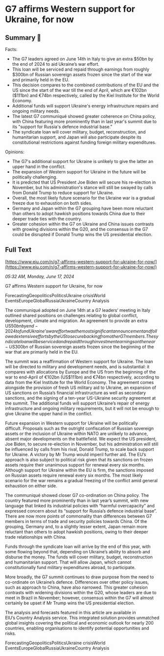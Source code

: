 # G7 affirms Western support for Ukraine, for now

## Summary 🤖

Facts:
- The G7 leaders agreed on June 14th in Italy to give an extra $50bn by the end of 2024 to aid Ukraine’s war effort.
- This loan will be serviced and repaid through earnings from roughly $300bn of Russian sovereign assets frozen since the start of the war and primarily held in the EU.
- This decision compares to the combined contributions of the EU and the US since the start of the war till the end of April, which are €102bn ($111bn) and €74bn respectively, called by the Kiel Institute for the World Economy.
- Additional funds will support Ukraine's energy infrastructure repairs and ongoing military needs.
- The latest G7 communiqué showed greater coherence on China policy, with China featuring more prominently than in last year's summit due to its "support for Russia's defence industrial base."
- The syndicate loan will cover military, budget, reconstruction, and humanitarian support, and Japan will also participate despite its constitutional restrictions against funding foreign military expenditures.

Opinions:
- The G7's additional support for Ukraine is unlikely to give the latter an upper hand in the conflict.
- The expansion of Western support for Ukraine in the future will be politically challenging.
- It is predicted that US President Joe Biden will secure his re-election in November, but his administration's stance will still be swayed by calls from Donald Trump to reduce support for Ukraine.
- Overall, the most likely future scenario for the Ukraine war is a gradual freeze due to exhaustion on both sides.
- Germany and Japan within the G7 grouping have been more reluctant than others to adopt hawkish positions towards China due to their deeper trade ties with the country.
- Greater cohesion within the G7 on Ukraine and China issues contrasts with growing divisions within the G20, and the consensus in the G7 could be disrupted if Donald Trump wins the US presidential election.

## Full Text

[https://www.eiu.com/n/g7-affirms-western-support-for-ukraine-for-now/](https://www.eiu.com/n/g7-affirms-western-support-for-ukraine-for-now/)

*05:32 AM, Monday, June 17, 2024*

G7 affirms Western support for Ukraine, for now

ForecastingGeopoliticsPoliticsUkraine crisisWorld EventsEuropeGlobalRussiaUkraineCountry Analysis

The communiqué adopted on June 14th at a G7 leaders’ meeting in Italy outlined shared positions on challenges relating to global conflict, development, climate and migration. An agreement to provide an extra US$50bn by end-2024 to fund Ukraine’s war effort was the most significant announcement and followed extensive efforts by the US to secure backing from other G7 members. The syndicate loan will be serviced and repaid through investment earnings on the near-US$300bn of Russian sovereign assets frozen since the beginning of the war that are primarily held in the EU.

The summit was a reaffirmation of Western support for Ukraine. The loan will be directed to military and development needs, and is substantial: it compares with allocations by Europe and the US from the beginning of the war to end-April of €102bn (US$111bn) and €74bn respectively, according to data from the Kiel Institute for the World Economy. The agreement comes alongside the provision of fresh US military aid to Ukraine, an expansion of US sanctions on Russia’s financial infrastructure as well as secondary sanctions, and the signing of a ten-year US-Ukraine security agreement at the summit. The additional funds will support Ukraine’s repair of energy infrastructure and ongoing military requirements, but it will not be enough to give Ukraine the upper hand in the conflict.

Future expansion in Western support for Ukraine will be politically difficult. Proposals such as the outright confiscation of Russian sovereign assets or the inclusion of Ukraine within NATO are unlikely to advance, absent major developments on the battlefield. We expect the US president, Joe Biden, to secure re-election in November, but his administration will still be influenced by calls from his rival, Donald Trump, to scale back support for Ukraine. A victory by Mr Trump would imperil further aid. The EU’s approach is also subject to political risk given that its sanctions on frozen assets require their unanimous support for renewal every six months. Although support for Ukraine within the EU is firm, the sanctions imposed on Russian assets require renewal every six months. The most likely scenario for the war remains a gradual freezing of the conflict amid general exhaustion on either side.

The communiqué showed closer G7 co-ordination on China policy. The country featured more prominently than in last year’s summit, with new language that linked its industrial policies with “harmful overcapacity” and expressed concern about its “support for Russia’s defence industrial base”. There are now more points of commonality than differences between G7 members in terms of trade and security policies towards China. Of the grouping, Germany and, to a slightly lesser extent, Japan remain more reluctant than others to adopt hawkish positions, owing to their deeper trade relationships with China.

Funds through the syndicate loan will arrive by the end of this year, with some flowing beyond that, depending on Ukraine’s ability to absorb and disburse the money. The funds will cover military, budget, reconstruction and humanitarian support. That will allow Japan, which cannot constitutionally fund military expenditures abroad, to participate.

More broadly, the G7 summit continues to draw purpose from the need to co-ordinate on Ukraine’s defence. Differences over other policy issues, such as approach to China, have also narrowed. This greater cohesion contrasts with widening divisions within the G20, whose leaders are due to meet in Brazil in November; however, consensus within the G7 will almost certainly be upset if Mr Trump wins the US presidential election.

The analysis and forecasts featured in this article are available in EIU’s Country Analysis service. This integrated solution provides unmatched global insights covering the political and economic outlook for nearly 200 countries, enabling organisations to identify potential opportunities and risks.

ForecastingGeopoliticsPoliticsUkraine crisisWorld EventsEuropeGlobalRussiaUkraineCountry Analysis

